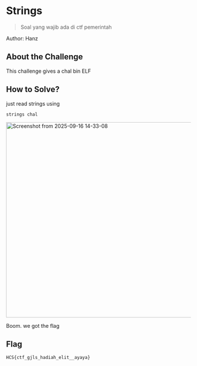 # Strings
> Soal yang wajib ada di ctf pemerintah

Author: Hanz


## About the Challenge
This challenge gives a chal bin ELF

## How to Solve?

just read strings using
```
strings chal
```

<img width="786" height="533" alt="Screenshot from 2025-09-16 14-33-08" src="https://github.com/user-attachments/assets/830900d9-1fae-4e48-bf6c-091c1a23052c" />

Boom. we got the flag

## Flag
```
HCS{ctf_gjls_hadiah_elit__ayaya}
```
